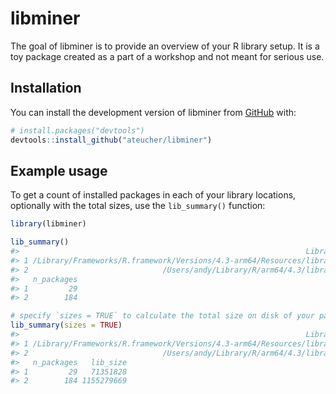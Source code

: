 
<!-- README.md is generated from README.Rmd. Please edit that file -->

# libminer

<!-- badges: start -->
<!-- badges: end -->

The goal of libminer is to provide an overview of your R library setup.
It is a toy package created as a part of a workshop and not meant for
serious use.

## Installation

You can install the development version of libminer from
[GitHub](https://github.com/) with:

``` r
# install.packages("devtools")
devtools::install_github("ateucher/libminer")
```

## Example usage

To get a count of installed packages in each of your library locations,
optionally with the total sizes, use the `lib_summary()` function:

``` r
library(libminer)

lib_summary()
#>                                                                Library
#> 1 /Library/Frameworks/R.framework/Versions/4.3-arm64/Resources/library
#> 2                              /Users/andy/Library/R/arm64/4.3/library
#>   n_packages
#> 1         29
#> 2        184

# specify `sizes = TRUE` to calculate the total size on disk of your packages
lib_summary(sizes = TRUE)
#>                                                                Library
#> 1 /Library/Frameworks/R.framework/Versions/4.3-arm64/Resources/library
#> 2                              /Users/andy/Library/R/arm64/4.3/library
#>   n_packages   lib_size
#> 1         29   71351828
#> 2        184 1155279669
```
